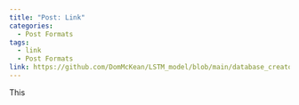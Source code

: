 ```yaml
---
title: "Post: Link"
categories:
  - Post Formats
tags:
  - link
  - Post Formats
link: https://github.com/DomMcKean/LSTM_model/blob/main/database_creator.ipynb
---
```


This 

